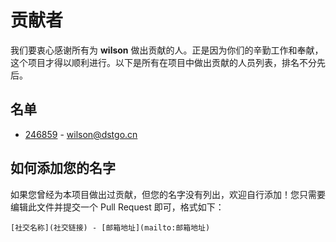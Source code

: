 # 贡献者

我们要衷心感谢所有为 **wilson** 做出贡献的人。正是因为你们的辛勤工作和奉献，这个项目才得以顺利进行。以下是所有在项目中做出贡献的人员列表，排名不分先后。

## 名单

- [246859](https://github.com/246859) - [wilson@dstgo.cn](mailto:wilson@dstgo.cn)

## 如何添加您的名字

如果您曾经为本项目做出过贡献，但您的名字没有列出，欢迎自行添加！您只需要编辑此文件并提交一个 Pull Request 即可，格式如下：

```
[社交名称](社交链接) - [邮箱地址](mailto:邮箱地址)
```